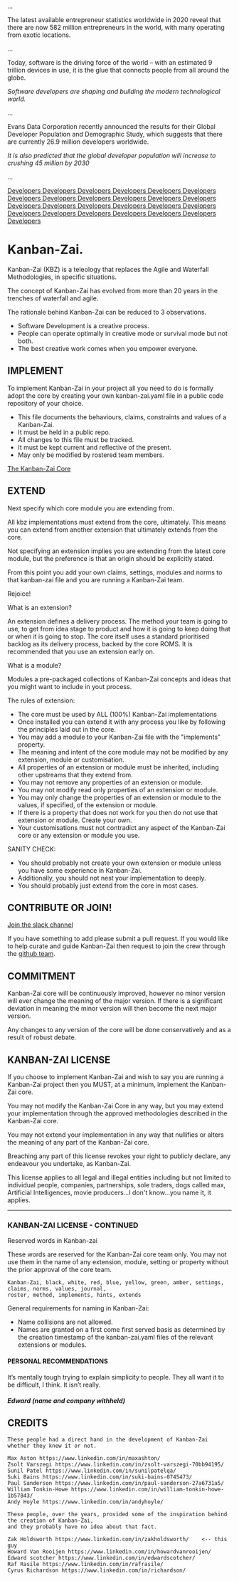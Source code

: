 ...

The latest available entrepreneur statistics worldwide in 2020 reveal that there are now 582 million entrepreneurs in 
the world, with many operating from exotic locations.

...

Today, software is the driving force of the world – with an estimated 9 trillion devices in use, it is the glue that 
connects people from all around the globe. 

_Software developers are shaping and building the modern technological world._

...

Evans Data Corporation recently announced the results for their Global Developer Population and Demographic Study, 
which suggests that there are currently 26.9 million developers worldwide. 

_It is also predicted that the global developer population will increase to crushing 45 million by 2030_

...

[Developers Developers Developers Developers Developers Developers Developers Developers Developers Developers Developers Developers Developers Developers Developers Developers Developers Developers Developers Developers Developers Developers Developers Developers Developers](https://www.future-processing.com/blog/how-many-developers-are-there-in-the-world-in-2019/#how-many-developers-are-there-in-the-world-in-2021)


# Kanban-Zai.

Kanban-Zai (KBZ) is a teleology that replaces the Agile and Waterfall Methodologies, in specific situations.

The concept of Kanban-Zai has evolved from more than 20 years in the trenches of waterfall and agile.

The rationale behind Kanban-Zai can be reduced to 3 observations.

* Software Development is a creative process.
* People can operate optimally in creative mode or survival mode but not both.
* The best creative work comes when you empower everyone.  

## IMPLEMENT

To implement Kanban-Zai in your project all you need to do is formally adopt the core by creating your own 
kanban-zai.yaml file in a public code repository of your choice.

* This file documents the behaviours, claims, constraints and values of a Kanban-Zai.
* It must be held in a public repo.
* All changes to this file must be tracked.
* It must be kept current and reflective of the present.
* May only be modified by rostered team members.

[The Kanban-Zai Core](https://github.com/Kanban-Zai/kbz-core)

## EXTEND

Next specify which core module you are extending from.  

All kbz implementations must extend from the core, ultimately.  This means you can extend from another extension that 
ultimately extends from the core. 

Not specifying an extension implies you are extending from the latest core module, but the preference is that an origin 
should be explicitly stated.

From this point you add your own claims, settings, modules and norms to that kanban-zai file and you are running a 
Kanban-Zai team.

Rejoice!

What is an extension?

An extension defines a delivery process.  The method your team is going to use, to get from idea stage to product and 
how it is going to keep doing that or when it is going to stop.  The core itself uses a standard prioritised backlog as
its delivery process, backed by the core ROMS.  It is recommended that you use an extension early on.

What is a module?

Modules a pre-packaged collections of Kanban-Zai concepts and ideas that you might want to include in yout process.

The rules of extension:

* The core must be used by ALL (100%) Kanban-Zai implementations
* Once installed you can extend it with any process you like by following the principles laid out in the core.
* You may add a module to your Kanban-Zai file with the "implements" property.
* The meaning and intent of the core module may not be modified by any extension, module or customisation.
* All properties of an extension or module must be inherited, including other upstreams that they extend from.
* You may not remove any properties of an extension or module.
* You may not modify read only properties of an extension or module.
* You may only change the properties of an extension or module to the values, if specified, of the extension or module.
* If there is a property that does not work for you then do not use that extension or module.  Create your own.
* Your customisations must not contradict any aspect of the Kanban-Zai core or any extension or module you use.

SANITY CHECK:

* You should probably not create your own extension or module unless you have some experience in Kanban-Zai.  
* Additionally, you should not nest your implementation to deeply.
* You should probably just extend from the core in most cases.

## CONTRIBUTE OR JOIN!

[Join the slack channel](https://join.slack.com/t/kanban-zai/shared_invite/zt-tdcgnpbm-xUoEytz6XbV16cmyPGPUSQ)

If you have something to add please submit a pull request. If you would like to help curate and guide Kanban-Zai then
 request to join the crew through the [github team](https://github.com/Kanban-Zai).

## COMMITMENT

Kanban-Zai core will be continuously improved, however no minor version will ever change the meaning of the major 
version.  If there is a significant deviation in meaning the minor version will then become the next major version.

Any changes to any version of the core will be done conservatively and as a result of robust debate.

## KANBAN-ZAI LICENSE

If you choose to implement Kanban-Zai and wish to say you are running a Kanban-Zai project then you MUST, at a minimum, 
implement the Kanban-Zai core.

You may not modify the Kanban-Zai Core in any way, but you may extend your implementation through the 
approved methodologies described in the Kanban-Zai core.

You may not extend your implementation in any way that nullifies or alters the meaning of any part of the Kanban-Zai core.

Breaching any part of this license revokes your right to publicly declare, any endeavour you undertake, as Kanban-Zai.

This license applies to all legal and illegal entities including but not limited to individual people, companies, 
partnerships, sole traders, dogs called max, Artificial Intelligences, movie producers...I don't know...you name it, 
it applies.

---

### KANBAN-ZAI LICENSE  - CONTINUED

Reserved words in Kanban-zai

These words are reserved for the Kanban-Zai core team only.  You may not use them in the name of any extension,
module, setting or property without the prior approval of the core team.

    Kanban-Zai, black, white, red, blue, yellow, green, amber, settings, claims, norms, values, journal,
    roster, method, implements, hints, extends

General requirements for naming in Kanban-Zai:

* Name collisions are not allowed. 
* Names are granted on a first come first served basis as determined by the  creation timestamp of the kanban-zai.yaml 
files of the relevant extensions or modules.


#### PERSONAL RECOMMENDATIONS

It’s mentally tough trying to explain simplicity to people. 
They all want it to be difficult, I think. It isn’t really.

##### Edward (name and company withheld)


## CREDITS

    These people had a direct hand in the development of Kanban-Zai whether they knew it or not.
    
    Max Aston https://www.linkedin.com/in/maxashton/
    Zsolt Varszegi https://www.linkedin.com/in/zsolt-varszegi-70bb94195/
    Sunil Patel https://www.linkedin.com/in/sunilpatelqa/
    Suki Bains https://www.linkedin.com/in/suki-bains-0745473/
    Paul Sanderson https://www.linkedin.com/in/paul-sanderson-27a6731a5/
    William Tonkin-Howe https://www.linkedin.com/in/william-tonkin-howe-1b57843/
    Andy Hoyle https://www.linkedin.com/in/andyhoyle/
    
    These people, over the years, provided some of the inspiration behind the creation of Kanban-Zai,
    and they probably have no idea about that fact.
    
    Zak Holdsworth https://www.linkedin.com/in/zakholdsworth/    <-- this guy
    Howard Van Rooijen https://www.linkedin.com/in/howardvanrooijen/
    Edward scotcher https://www.linkedin.com/in/edwardscotcher/
    Raf Rasile https://www.linkedin.com/in/rafrasile/
    Cyrus Richardson https://www.linkedin.com/in/richardson/
